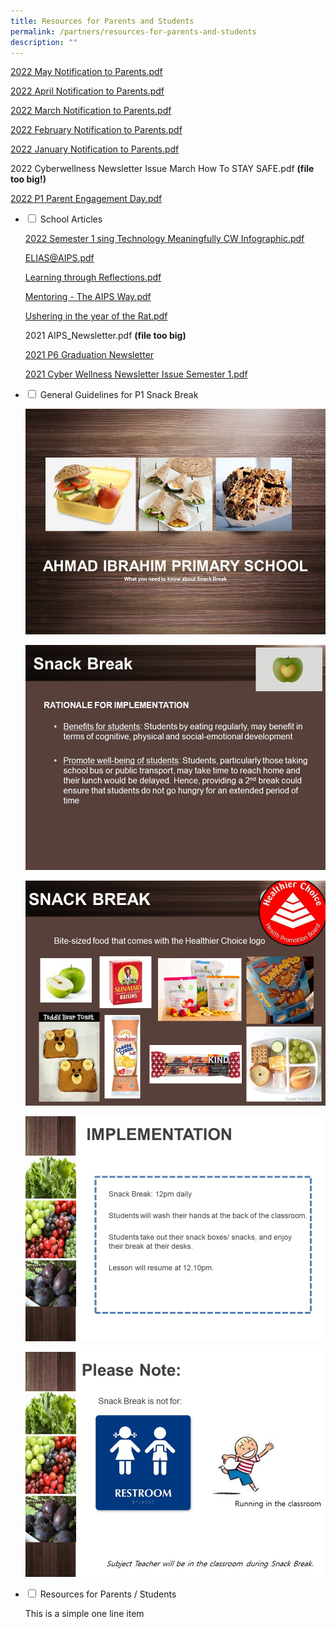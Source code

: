 ```yaml
---
title: Resources for Parents and Students
permalink: /partners/resources-for-parents-and-students
description: ""
---
```

[2022 May Notification to Parents.pdf](/files/May%20Notification%20to%20Parents%202022.pdf)

[2022 April Notification to Parents.pdf](/files/Notification%20to%20Parents_April%202022.pdf)

[2022 March Notification to Parents.pdf](/files/2022%20March%20Notification%20to%20Parents.pdf)

[2022 February Notification to Parents.pdf](/files/Notification%20to%20Parents%20-%20Feb%202022.pdf)

[2022 January Notification to Parents.pdf](/files/2022%20January%20Notification%20to%20Parents.pdf)

2022 Cyberwellness Newsletter Issue March How To STAY SAFE.pdf **(file too big!)**

[2022 P1 Parent Engagement Day.pdf](/files/2022%20P1%20Parent%20Engagement%20Day.pdf)

<ul class="jekyllcodex_accordion">
  <li>
    <input type="checkbox" id="accordion1">
    <label for="accordion1">School Articles</label>
    <div>
      <p><a href="/files/Using%20Technology%20Meaningfully%20CW%20Infographic%20Sem%201%202022.pdf">2022 Semester 1 sing Technology Meaningfully CW Infographic.pdf</a></p>
<p><a href="/files/ELIAS@AIPS.pdf">ELIAS@AIPS.pdf</a></p>
<p><a href="/files/Learning%20through%20Reflections.pdf">Learning through Reflections.pdf</a></p>
<p><a href="/files/Mentoring%20-%20The%20AIPS%20Way.pdf">Mentoring - The AIPS Way.pdf</a></p>
<p><a href="/files/Ushering%20in%20the%20year%20of%20the%20Rat.pdf">Ushering in the year of the Rat.pdf</a></p>
<p>2021 AIPS_Newsletter.pdf <strong>(file too big)</strong></p>
<p><a href="https://www.canva.com/design/DAEuKYS3jEc/zk5AfZbH06GHHaujdLJQuA/view?utm_content=DAEuKYS3jEc&amp;utm_campaign=designshare&amp;utm_medium=link&amp;utm_source=homepage_design_menu">2021 P6 Graduation Newsletter</a></p>
<p><a href="/files/Cyber%20Wellness%20Newsletter%20Issue%202021%20Semester%201.pdf">2021 Cyber Wellness Newsletter Issue Semester 1.pdf</a></p>
    </div>
	</li>
	<li>
    <input type="checkbox" id="accordion2">
    <label for="accordion2">General Guidelines for P1 Snack Break</label>
    <div>
      <p><img src="/images/General%20Guidelines%20for%20P1%20Snack%20Break1.jpg" alt=""></p>
<p><img src="/images/General%20Guidelines%20for%20P1%20Snack%20Break2.jpg" alt=""></p>
<p><img src="/images/General%20Guidelines%20for%20P1%20Snack%20Break3.jpg" alt=""></p>
<p><img src="/images/General%20Guidelines%20for%20P1%20Snack%20Break4.jpg" alt=""></p>
<p><img src="/images/General%20Guidelines%20for%20P1%20Snack%20Break5.jpg" alt=""></p>
    </div>
	</li>
	<li>
    <input type="checkbox" id="accordion3">
    <label for="accordion3">Resources for Parents / Students</label>
    <div>
      <p>This is a simple one line item</p>
    </div>
	</li>
</ul>

